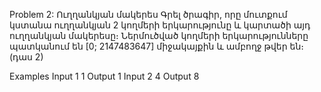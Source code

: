 Problem 2: Ուղղանկյան մակերես
Գրել ծրագիր, որը մուտքում կստանա ուղղանկյան 2 կողմերի երկարությունը և կարտածի այդ ուղղանկյան մակերեսը։ Ներմուծված կողմերի երկարությունները պատկանում են [0; 2147483647] միջակայքին և ամբողջ թվեր են։ (դաս 2)

Examples
Input
1 1
Output
1
Input
2 4
Output
8
